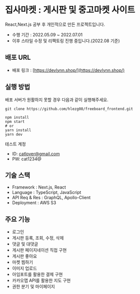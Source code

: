# 집사마켓 : 게시판 및 중고마켓 사이트

React,Next.js 공부 후 개인적으로 만든 프로젝트입니다.

- 수행 기간 : 2022.05.09 ~ 2022.07.01
- 이후 스타일 수정 및 리팩토링 진행 중입니다.(2022.08 기준)

## 배포 URL

- 배포 링크 : [https://devlynn.shop/](https://devlynn.shop/)

## 실행 방법

배포 서버가 원활하지 못할 경우 다음과 같이 실행해주세요.

```
git clone https://github.com/hlezg08/freeboard_frontend.git
```

```
npm install
npm start
# or
yarn install
yarn dev
```

테스트 계정

- ID: catlover@gmail.com
- PW: cat1234@

## 기술 스택

- Framework : Next.js, React
- Language : TypeScript, JavaScript
- API Req & Res : GraphQL, Apollo-Client
- Deployment : AWS S3

## 주요 기능

- 로그인
- 게시판 등록, 조회, 수정, 삭제
- 댓글 및 대댓글
- 게시판 페이지네이션 직접 구현
- 게시판 좋아요
- 마켓 찜하기
- 이미지 업로드
- 아임포트를 활용한 결제 구현
- 카카오맵 API를 활용한 지도 구현
- 권한 분기 및 마이페이지

